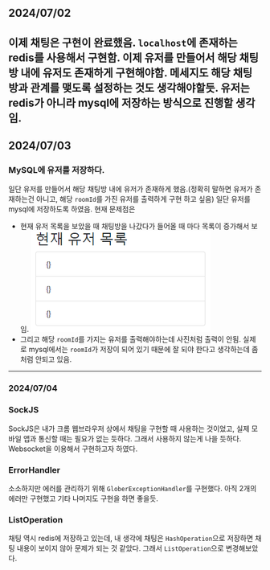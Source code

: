 ## 2024/07/02
이제 채팅은 구현이 완료했음.
`localhost`에 존재하는 redis를 사용해서 구현함.
이제 유저를 만들어서 해당 채팅방 내에 유저도 존재하게 구현해야함.
메세지도 해당 채팅방과 관계를 맺도록 설정하는 것도 생각해야할듯.
유저는 redis가 아니라 mysql에 저장하는 방식으로 진행할 생각임.
---
## 2024/07/03
### MySQL에 유저를 저장하다. 
일단 유저를 만들어서 해당 채팅방 내에 유저가 존재하게 했음.(정확히 말하면 유저가 존재하는건 아니고, 해당 `roomId`를 가진 유저를 출력하게 구현
하고 싶음) 일단 유저를 mysql에 저장하도록 하였음. 현재 문제점은
- 현재 유저 목록을 보았을 때 채팅방을 나갔다가 들어올 때 마다 목록이 증가해서 보임.
![img.png](img.png)
- 그리고 해당 `roomId`를 가지는 유저를 출력해야하는데 사진처럼 출력이 안됨. 실제로 mysql에서는 `roomId`가 저장이 되어 있기 때문에 잘 되야 한다고 생각하는데 좀 처럼 안되고 있음.
---
### 2024/07/04
### SockJS
SockJS은 내가 크롬 웹브라우저 상에서 채팅을 구현할 때 사용하는 것이었고, 실제 모바일 앱과 통신할 때는 필요가 없는 듯하다. 그래서 사용하지 않는게 나을 듯하다.
Websocket을 이용해서 구현하고자 하였다.
### ErrorHandler
소소하지만 에러를 관리하기 위해 `GloberExceptionHandler`를 구현했다. 아직 2개의 에러만 구현했고 기타 나머지도 구현을 하면 좋을듯.
### ListOperation
채팅 역시 redis에 저장하고 있는데, 내 생각에 채팅은 `HashOperation`으로 저장하면 채팅 내용이 보이지 않아 문제가 되는 것 같았다. 그래서 `ListOperation`으로 변경해보았다.